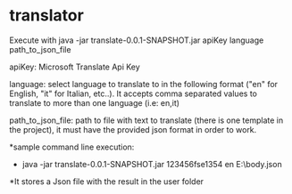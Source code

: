 # translator

Execute with java -jar translate-0.0.1-SNAPSHOT.jar apiKey language path_to_json_file

apiKey: Microsoft Translate Api Key

language: select language to translate to in the following format ("en" for English, "it" for Italian, etc..). It accepts comma separated values to translate to more than one language (i.e: en,it)

path_to_json_file: path to file with text to translate (there is one template in the project), it must have the provided json format in order to work.

*sample command line execution: 

* java -jar translate-0.0.1-SNAPSHOT.jar 123456fse1354 en E:\\body.json


*It stores a Json file with the result in the user folder
